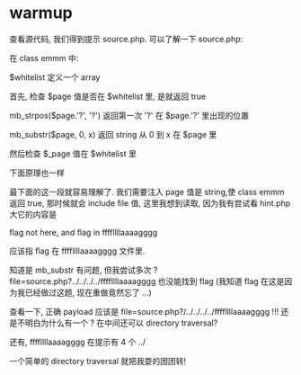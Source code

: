 # warmup

查看源代码, 我们得到提示 source.php. 可以了解一下 source.php:

在 class emmm 中:

$whitelist 定义一个 array

首先, 检查 $page 值是否在 $whitelist 里, 是就返回 true

mb_strpos($page.'?', '?') 返回第一次 '?' 在 $page.'?' 里出现的位置

mb_substr($page, 0, x) 返回 string 从 0 到 x 在 $page 里

然后检查 $_page 值在 $whitelist 里

下面原理也一样

最下面的这一段就容易理解了. 我们需要注入 page 值是 string,使 class emmm 返回 true, 那时候就会 include file 值, 这里我想到读取, 因为我有尝试看 hint.php大它的内容是

flag not here, and flag in ffffllllaaaagggg

应该指 flag 在 ffffllllaaaagggg 文件里.


知道是 mb_substr 有问题, 但我尝试多次 ?file=source.php?../../../../ffffllllaaaagggg 也没能找到 flag (我知道 flag 在这是因为我已经做过这题, 现在重做竟然忘了 ...)

查看一下, 正确 payload 应该是 file=source.php?/../../../../ffffllllaaaagggg !!! 还是不明白为什么有一个 ? 在中间还可以 directory traversal?

还有, ffffllllaaaagggg 在提示有 4 个 ../

一个简单的 directory traversal 就把我耍的团团转!

